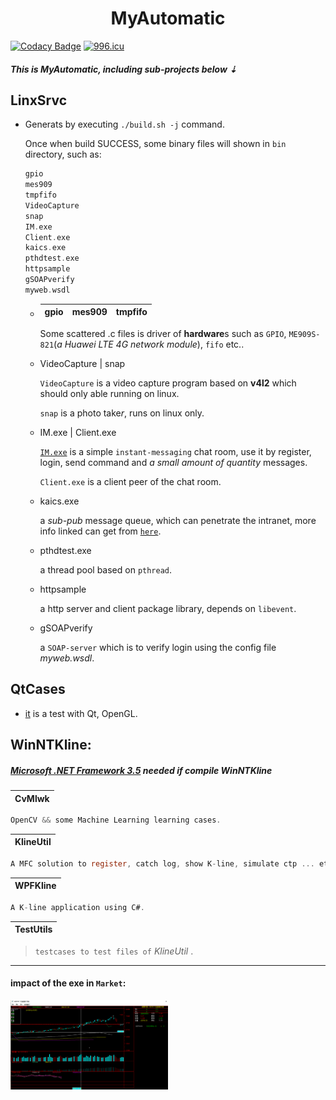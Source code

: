 <h1 align = "center">MyAutomatic</h1>

[![Codacy Badge](https://app.codacy.com/project/badge/Grade/af21f03e75a14429a74a0ec437d41993)](https://www.codacy.com/gh/tsymiar/MyAutomatic/dashboard?utm_source=github.com&amp;utm_medium=referral&amp;utm_content=tsymiar/MyAutomatic&amp;utm_campaign=Badge_Grade) [![996.icu](https://img.shields.io/badge/link-996.icu-red.svg)](https://996.icu)

##### This is MyAutomatic, including sub-projects below ⇣

LinxSrvc
-------
* Generats by executing `./build.sh -j` command.

    Once when build SUCCESS, some binary files will shown in `bin` directory, such as:
    ```c
    gpio
    mes909
    tmpfifo
    VideoCapture
    snap
    IM.exe
    Client.exe
    kaics.exe
    pthdtest.exe
    httpsample
    gSOAPverify
    myweb.wsdl
     ```
    *  | gpio | mes909 | tmpfifo |
       | :---:| :----: | :-----: |

       Some scattered .c files is driver of **hardware**s such as `GPIO`, `ME909S-821`(*a Huawei LTE 4G network module*), `fifo` etc..

  * VideoCapture | snap

      `VideoCapture` is a video capture program based on **v4l2** which should only able running on linux.

      `snap` is a photo take*r*, runs on linux only.

  * IM.exe | Client.exe

      [`IM.exe`](https://raw.githubusercontent.com/tsymiar/MyAutomatic/auto-dev/LinxSrvc/IM/IM.cc) is a simple `instant-messaging` chat room, use it by register, login, send command and *a small amount of quantity* messages.

      `Client.exe` is a client peer of the chat room.

  * kaics.exe

      a *sub-pub* message queue, which can penetrate the intranet, more info linked can get from [`here`](https://github.com/tsymiar/MyAutomatic/blob/auto-dev/LinxSrvc/IM/readme.md).

  * pthdtest.exe

      a thread pool based on `pthread`.

  * httpsample

      a http server and client package library, depends on `libevent`.

  * gSOAPverify

      a `SOAP-server` which is to verify login using the config file *myweb.wsdl*.

QtCases
-------

* [it](https://github.com/tsymiar/MyAutomatic/tree/auto-dev/QtCases) is a test with Qt, OpenGL.
  
## WinNTKline:
> 
#####  [Microsoft .NET Framework 3.5](https://www.microsoft.com/en-US/download/details.aspx?id=25150) needed if compile WinNTKline

| CvMlwk |
|:----:|
```c
OpenCV && some Machine Learning learning cases.
``` 
| KlineUtil |
|:-------:|
```c
A MFC solution to register, catch log, show K-line, simulate ctp ... etc.
```
| WPFKline |
|:--------:|
```c
A K-line application using C#.
```
| TestUtils |
|:--------:|
>`testcases to test files of` _KlineUtil_ .

-------

#### impact of the exe in `Market`:

<img src="WinNTKline/impact.png" title="impact" height="50%" width="50%" align="middle"/>
